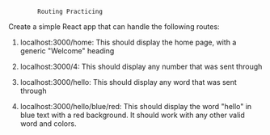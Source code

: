 
            
            Routing Practicing


Create a simple React app that can handle the following routes:

1. localhost:3000/home: This should display the home page, with a generic "Welcome" heading

2. localhost:3000/4: This should display any number that was sent through

3. localhost:3000/hello: This should display any word that was sent through

4. localhost:3000/hello/blue/red: This should display the word "hello" in blue text with a red background. It should work with any other valid word and colors.